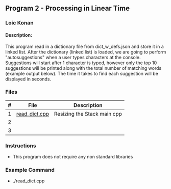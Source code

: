 ## Program 2 - Processing in Linear Time
### Loic Konan
#### Description:
This program read in a dictionary file from dict_w_defs.json and store it in a linked list.
After the dictionary (linked list) is loaded, we are going to perform "autosuggestions" when a user types characters at the console.
Suggestions will start after 1 character is typed, however only the top 10 suggestions will be printed along with the total number of matching words (example output below).
The time it takes to find each suggestion will be displayed in seconds.

### Files

|   #   | File                           | Description                 |
| :---: | ------------------------------ | --------------------------- |
|   1   | [read_dict.cpp](read_dict.cpp) | Resizing the Stack main cpp |
|   2   | []()                           |              |
|   3   | []()                           |              |


### Instructions

- This program does not require any non standard libraries

### Example Command

- ./read_dict.cpp